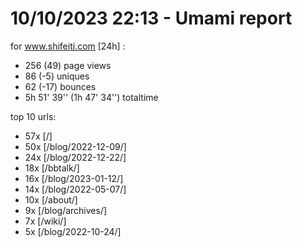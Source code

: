 # 10/10/2023 22:13 - Umami report
for www.shifeiti.com [24h] :

 - 256 (49) page views
 - 86 (-5) uniques
 - 62 (-17) bounces
 - 5h 51' 39'' (1h 47' 34'') totaltime


top 10 urls:
 - 57x [/]
 - 50x [/blog/2022-12-09/]
 - 24x [/blog/2022-12-22/]
 - 18x [/bbtalk/]
 - 16x [/blog/2023-01-12/]
 - 14x [/blog/2022-05-07/]
 - 10x [/about/]
 - 9x [/blog/archives/]
 - 7x [/wiki/]
 - 5x [/blog/2022-10-24/]


